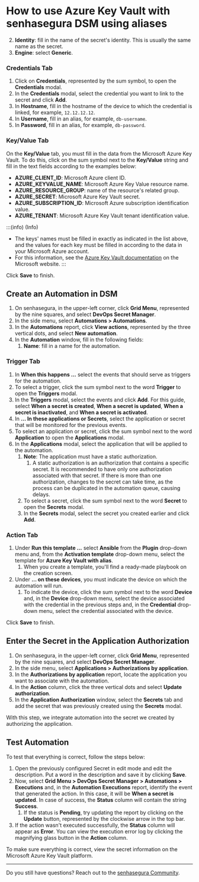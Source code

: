 # How to use Azure Key Vault with senhasegura DSM using aliases

2. **Identity**: fill in the name of the secret's identity. This is usually the same name as the secret.
3. **Engine**: select **Generic**.

### Credentials Tab

1. Click on **Credentials**, represented by the sum symbol, to open the **Credentials** modal.
2. In the **Credentials** modal, select the credential you want to link to the secret and click **Add**.
3. In **Hostname**, fill in the hostname of the device to which the credential is linked, for example, `12.12.12.12`.
4. In **Username**, fill in an alias, for example, `db-username`.
5. In **Password**, fill in an alias, for example, `db-password`.

### Key/Value Tab

On the **Key/Value** tab, you must fill in the data from the Microsoft Azure Key Vault. To do this, click on the sum symbol next to the **Key/Value** string and fill in the text fields according to the examples below:

- **AZURE_CLIENT_ID**: Microsoft Azure client ID.
- **AZURE_KEYVALUE_NAME**: Microsoft Azure Key Value resource name.
- **AZURE_RESOURCE_GROUP**: name of the resource's related group.
- **AZURE_SECRET**: Microsoft Azure Key Vault secret.
- **AZURE_SUBSCRIPTION_ID**: Microsoft Azure subscription identification value.
- **AZURE_TENANT**: Microsoft Azure Key Vault tenant identification value.

:::(info) (Info)
- The keys' names must be filled in exactly as indicated in the list above, and the values for each key must be filled in according to the data in your Microsoft Azure account.  
- For this information, see the [Azure Key Vault documentation](https://docs.microsoft.com/en-us/azure/key-vault/) on the Microsoft website.
:::

Click **Save** to finish.

## Create an Automation in DSM

1. On senhasegura, in the upper-left corner, click **Grid Menu**, represented by the nine squares, and select **DevOps Secret Manager**.
2. In the side menu, select **Automations > Automations**.
3. In the **Automations** report, click **View actions**, represented by the three vertical dots, and select **New automation**.
4. In the **Automation** window, fill in the following fields:
    1. **Name**: fill in a name for the automation.

### Trigger Tab

1. In **When this happens ...** select the events that should serve as triggers for the automation.
2. To select a trigger, click the sum symbol next to the word **Trigger** to open the **Triggers** modal.
3. In the **Triggers** modal, select the events and click **Add**. For this guide, select **When a secret is created**, **When a secret is updated**, **When a secret is inactivated**, and **When a secret is activated**.
4. In **... In these applications or Secrets**, select the application or secret that will be monitored for the previous events.
5. To select an application or secret, click the sum symbol next to the word **Application** to open the **Applications** modal.
6. In the **Applications** modal, select the application that will be applied to the automation.
    1. **Note**: The application must have a static authorization.  
        1. A static authorization is an authorization that contains a specific secret. It is recommended to have only one authorization associated with that secret. If there is more than one authorization, changes to the secret can take time, as the process can be duplicated in the automation queue, causing delays.
    2. To select a secret, click the sum symbol next to the word **Secret** to open the **Secrets** modal.
    3. In the **Secrets** modal, select the secret you created earlier and click **Add**.

### Action Tab

1. Under **Run this template ...** select **Ansible** from the **Plugin** drop-down menu and, from the **Activation template** drop-down menu, select the template for **Azure Key Vault with alias**.
    1. When you create a template, you'll find a ready-made playbook on the creation screen.
2. Under **... on these devices**, you must indicate the device on which the automation will run.
    1. To indicate the device, click the sum symbol next to the word **Device** and, in the **Device** drop-down menu, select the device associated with the credential in the previous steps and, in the **Credential** drop-down menu, select the credential associated with the device.

Click **Save** to finish.

## Enter the Secret in the Application Authorization

1. On senhasegura, in the upper-left corner, click **Grid Menu**, represented by the nine squares, and select **DevOps Secret Manager**.
2. In the side menu, select **Applications > Authorizations by application**.
3. In the **Authorizations by application** report, locate the application you want to associate with the automation.
4. In the **Action** column, click the three vertical dots and select **Update authorization**.
5. In the **Application Authorization** window, select the **Secrets** tab and add the secret that was previously created using the **Secrets** modal.

With this step, we integrate automation into the secret we created by authorizing the application.

## Test Automation

To test that everything is correct, follow the steps below:

1. Open the previously configured Secret in edit mode and edit the description. Put a word in the description and save it by clicking **Save**.
2. Now, select **Grid Menu > DevOps Secret Manager > Automations > Executions** and, in the **Automation Executions** report, identify the event that generated the action. In this case, it will be **When a secret is updated**. In case of success, the **Status** column will contain the string **Success**.
    1. If the status is **Pending**, try updating the report by clicking on the **Update** button, represented by the clockwise arrow in the top bar.
3. If the action wasn't executed successfully, the **Status** column will appear as **Error**. You can view the execution error log by clicking the magnifying glass button in the **Action** column.

To make sure everything is correct, view the secret information on the Microsoft Azure Key Vault platform.

***

Do you still have questions? Reach out to the [senhasegura Community](https://community.senhasegura.com).